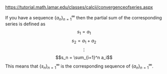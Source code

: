 https://tutorial.math.lamar.edu/classes/calcii/convergenceofseries.aspx

If you have a sequence $\{a_n\}^\infty_{n=1}$ then the partial sum of the corresponding series is defined as
$$s_1 = a_1$$
$$s_2 = a_1 + a_2$$
$$\vdots$$
$$s_n = \sum_{i=1}^n a_i$$
This means that $\{s_n\}_{n=1}^\infty$ is the corresponding sequence of $\{a_n\}^\infty_{n=1}$.